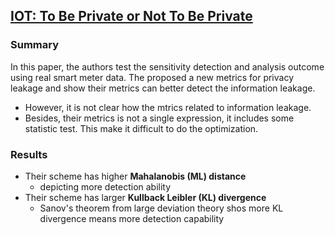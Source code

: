 ## [IOT: To Be Private or Not To Be Private](http://ieeexplore.ieee.org/stamp/stamp.jsp?arnumber=6849186)

### Summary
In this paper, the authors test the sensitivity detection and analysis outcome using real smart meter data. The proposed a new metrics for privacy leakage and show their metrics can better detect the information leakage.
- However, it is not clear how the mtrics related to information leakage.
- Besides, their metrics is not a single expression, it includes some statistic test. This make it difficult to do the optimization.

### Results
- Their scheme has higher **Mahalanobis (ML) distance**
  - depicting more detection ability
- Their scheme has larger **Kullback Leibler (KL) divergence**
  - Sanov's theorem from large deviation theory shos more KL divergence means more detection capability
